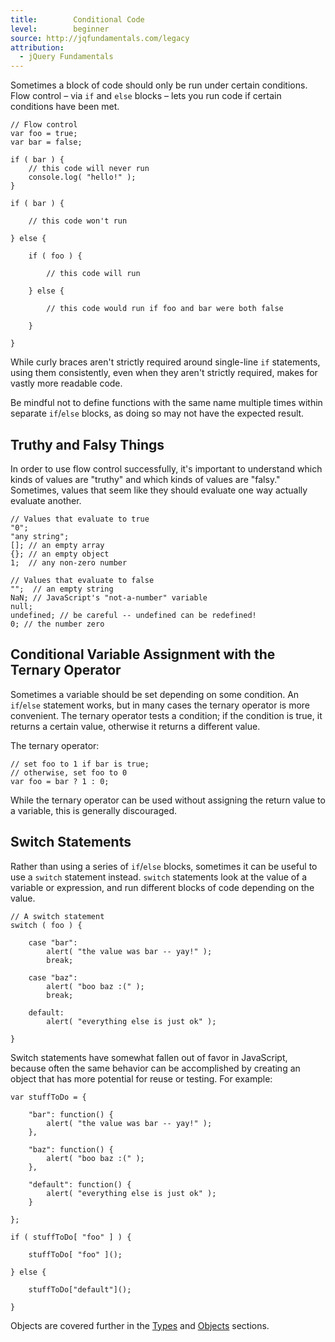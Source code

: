 ```yaml
---
title:        Conditional Code
level:        beginner
source: http://jqfundamentals.com/legacy
attribution:
  - jQuery Fundamentals
---
```

Sometimes a block of code should only be run under certain conditions. Flow control – via `if` and `else` blocks – lets you run code if certain conditions have been met.

```
// Flow control
var foo = true;
var bar = false;

if ( bar ) {
	// this code will never run
	console.log( "hello!" );
}

if ( bar ) {

	// this code won't run

} else {

	if ( foo ) {

		// this code will run

	} else {

		// this code would run if foo and bar were both false

	}

}
```

While curly braces aren't strictly required around single-line `if` statements, using them consistently, even when they aren't strictly required, makes for vastly more readable code.

Be mindful not to define functions with the same name multiple times within separate `if`/`else` blocks, as doing so may not have the expected result.

## Truthy and Falsy Things

In order to use flow control successfully, it's important to understand which kinds of values are "truthy" and which kinds of values are "falsy." Sometimes, values that seem like they should evaluate one way actually evaluate another.

```
// Values that evaluate to true
"0";
"any string";
[]; // an empty array
{}; // an empty object
1;  // any non-zero number
```

```
// Values that evaluate to false
"";  // an empty string
NaN; // JavaScript's "not-a-number" variable
null;
undefined; // be careful -- undefined can be redefined!
0; // the number zero
```

## Conditional Variable Assignment with the Ternary Operator

Sometimes a variable should be set depending on some condition. An `if`/`else` statement works, but in many cases the ternary operator is more convenient. The ternary operator tests a condition; if the condition is true, it returns a certain value, otherwise it returns a different value.

The ternary operator:
```
// set foo to 1 if bar is true;
// otherwise, set foo to 0
var foo = bar ? 1 : 0;
```

While the ternary operator can be used without assigning the return value to a variable, this is generally discouraged.

## Switch Statements

Rather than using a series of `if`/`else` blocks, sometimes it can be useful to use a `switch` statement instead. `switch` statements look at the value of a variable or expression, and run different blocks of code depending on the value.

```
// A switch statement
switch ( foo ) {

	case "bar":
		alert( "the value was bar -- yay!" );
		break;

	case "baz":
		alert( "boo baz :(" );
		break;

	default:
		alert( "everything else is just ok" );

}
```

Switch statements have somewhat fallen out of favor in JavaScript, because often the same behavior can be accomplished by creating an object that has more potential for reuse or testing. For example:

```
var stuffToDo = {

	"bar": function() {
		alert( "the value was bar -- yay!" );
	},

	"baz": function() {
		alert( "boo baz :(" );
	},

	"default": function() {
		alert( "everything else is just ok" );
	}

};

if ( stuffToDo[ "foo" ] ) {

	stuffToDo[ "foo" ]();

} else {

	stuffToDo["default"]();

}
```

Objects are covered further in the [Types](/types/) and [Objects](/objects/) sections.
